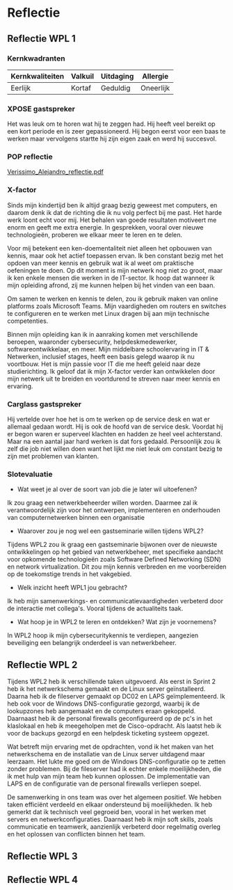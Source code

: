 # Reflectie

## Reflectie WPL 1
### Kernkwadranten
|Kernkwaliteiten|Valkuil|Uitdaging|Allergie
|---------------|-------|---------|--------|
|Eerlijk|Kortaf|Geduldig|Oneerlijk

### XPOSE gastspreker
Het was leuk om te horen wat hij te zeggen had. Hij heeft veel bereikt op een kort periode en is zeer gepassioneerd. Hij begon eerst voor een baas te werken maar vervolgens startte hij zijn eigen zaak en werd hij succesvol. 
### POP reflectie
[Verissimo_Alejandro_reflectie.pdf](https://github.com/PXL-Digital-SNE-Werkplekleren/portfolio-AlejandroVerissimoPXL/files/13875778/Verissimo_Alejandro_reflectie.pdf)
### X-factor
Sinds mijn kindertijd ben ik altijd graag bezig geweest met computers, en daarom denk ik dat de richting die ik nu volg perfect bij me past. Het harde werk loont echt voor mij. Het behalen van goede resultaten motiveert me enorm en geeft me extra energie. In gesprekken, vooral over nieuwe technologieën, proberen we elkaar meer te leren en te delen.

Voor mij betekent een ken-doementaliteit niet alleen het opbouwen van kennis, maar ook het actief toepassen ervan. Ik ben constant bezig met het opdoen van meer kennis en gebruik wat ik al weet om praktische oefeningen te doen. Op dit moment is mijn netwerk nog niet zo groot, maar ik ken enkele mensen die werken in de IT-sector. Ik hoop dat wanneer ik mijn opleiding afrond, zij me kunnen helpen bij het vinden van een baan.

Om samen te werken en kennis te delen, zou ik gebruik maken van online platforms zoals Microsoft Teams. Mijn vaardigheden om routers en switches te configureren en te werken met Linux dragen bij aan mijn technische competenties.

Binnen mijn opleiding kan ik in aanraking komen met verschillende beroepen, waaronder cybersecurity, helpdeskmedewerker, softwareontwikkelaar, en meer. Mijn middelbare schoolervaring in IT & Netwerken, inclusief stages, heeft een basis gelegd waarop ik nu voortbouw. Het is mijn passie voor IT die me heeft geleid naar deze studierichting. Ik geloof dat ik mijn X-factor verder kan ontwikkelen door mijn netwerk uit te breiden en voortdurend te streven naar meer kennis en ervaring.

### Carglass gastspreker
Hij vertelde over hoe het is om te werken op de service desk en wat er allemaal gedaan wordt. Hij is ook de hoofd van de service desk. Voordat hij er begon waren er superveel klachten en hadden ze heel veel achterstand. Maar na een aantal jaar hard werken is dat fors gedaald. Persoonlijk zou ik zelf die job niet willen doen want het lijkt me niet leuk om constant bezig te zijn met problemen van klanten.

### Slotevaluatie 
- Wat weet je al over de soort van job die je later wil uitoefenen?
  
 Ik zou graag een netwerkbeheerder willen worden. Daarmee zal ik verantwoordelijk zijn voor het ontwerpen, implementeren en onderhouden van computernetwerken binnen een organisatie
  
- Waarover zou je nog wel een gastseminarie willen tijdens WPL2?

Tijdens WPL2 zou ik graag een gastseminarie bijwonen over de nieuwste ontwikkelingen op het gebied van netwerkbeheer, met specifieke aandacht voor opkomende technologieën zoals Software Defined Networking (SDN) en network virtualization. Dit zou mijn kennis verbreden en me voorbereiden op de toekomstige trends in het vakgebied.
  
- Welk inzicht heeft WPL1 jou gebracht?

 Ik heb mijn samenwerkings- en communicatievaardigheden verbeterd door de interactie met collega's. Vooral tijdens de actualiteits taak.
  
- Wat hoop je in WPL2 te leren en ontdekken? Wat zijn je voornemens?

In WPL2 hoop ik mijn cybersecuritykennis te verdiepen, aangezien beveiliging een belangrijk onderdeel is van netwerkbeheer.

## Reflectie WPL 2
Tijdens WPL2 heb ik verschillende taken uitgevoerd. Als eerst in Sprint 2 heb ik het netwerkschema gemaakt en de Linux server geïnstalleerd. Daarna heb ik de fileserver gemaakt op DC02 en LAPS geïmplementeerd. Ik heb ook voor de Windows DNS-configuratie gezorgd, waarbij ik de lookupzones heb aangemaakt en de computers eraan gekoppeld. Daarnaast heb ik de personal firewalls geconfigureerd op de pc's in het klaslokaal en heb ik meegeholpen met de Cisco-opdracht. Als laatst heb ik voor de backups gezorgd en een helpdesk ticketing systeem opgezet.

Wat betreft mijn ervaring met de opdrachten, vond ik het maken van het netwerkschema en de installatie van de Linux server uitdagend maar leerzaam. Het lukte me goed om de Windows DNS-configuratie op te zetten zonder problemen. Bij de fileserver had ik echter enkele moeilijkheden, die ik met hulp van mijn team heb kunnen oplossen. De implementatie van LAPS en de configuratie van de personal firewalls verliepen soepel.

De samenwerking in ons team was over het algemeen positief. We hebben taken efficiënt verdeeld en elkaar ondersteund bij moeilijkheden. Ik heb gemerkt dat ik technisch veel gegroeid ben, vooral in het werken met servers en netwerkconfiguraties. Daarnaast heb ik mijn soft skills, zoals communicatie en teamwerk, aanzienlijk verbeterd door regelmatig overleg en het oplossen van conflicten binnen het team.
## Reflectie WPL 3

## Reflectie WPL 4
